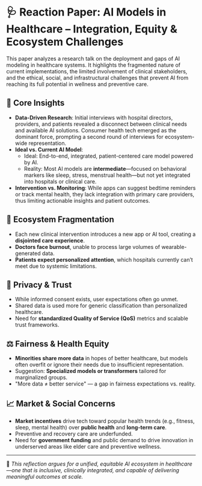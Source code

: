 # 🩺 Reaction Paper: AI Models in Healthcare – Integration, Equity & Ecosystem Challenges

This paper analyzes a research talk on the deployment and gaps of AI modeling in healthcare systems. It highlights the fragmented nature of current implementations, the limited involvement of clinical stakeholders, and the ethical, social, and infrastructural challenges that prevent AI from reaching its full potential in wellness and preventive care.

## 🧠 Core Insights

- **Data-Driven Research**: Initial interviews with hospital directors, providers, and patients revealed a disconnect between clinical needs and available AI solutions. Consumer health tech emerged as the dominant force, prompting a second round of interviews for ecosystem-wide representation.
- **Ideal vs. Current AI Model**:
  - Ideal: End-to-end, integrated, patient-centered care model powered by AI.
  - Reality: Most AI models are **intermediate**—focused on behavioral markers like sleep, stress, menstrual health—but not yet integrated into hospitals or clinical care.
- **Intervention vs. Monitoring**: While apps can suggest bedtime reminders or track mental health, they lack integration with primary care providers, thus limiting actionable insights and patient outcomes.

## 🏥 Ecosystem Fragmentation

- Each new clinical intervention introduces a new app or AI tool, creating a **disjointed care experience**.
- **Doctors face burnout**, unable to process large volumes of wearable-generated data.
- **Patients expect personalized attention**, which hospitals currently can’t meet due to systemic limitations.

## 🔐 Privacy & Trust

- While informed consent exists, user expectations often go unmet.
- Shared data is used more for generic classification than personalized healthcare.
- Need for **standardized Quality of Service (QoS)** metrics and scalable trust frameworks.

## ⚖️ Fairness & Health Equity

- **Minorities share more data** in hopes of better healthcare, but models often overfit or ignore their needs due to insufficient representation.
- Suggestion: **Specialized models or transformers** tailored for marginalized groups.
- "More data ≠ better service" — a gap in fairness expectations vs. reality.

## 📈 Market & Social Concerns

- **Market incentives** drive tech toward popular health trends (e.g., fitness, sleep, mental health) over **public health** and **long-term care**.
- Preventive and recovery care are underfunded.
- Need for **government funding** and public demand to drive innovation in underserved areas like elder care and preventive wellness.

---

📘 *This reflection argues for a unified, equitable AI ecosystem in healthcare—one that is inclusive, clinically integrated, and capable of delivering meaningful outcomes at scale.*